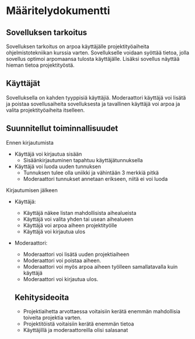 # Määritelydokumentti

## Sovelluksen tarkoitus

Sovelluksen tarkoitus on arpoa käyttäjälle projektityöaiheita ohjelmistotekniikan kurssia varten. Sovellukselle voidaan syöttää tietoa, jolla sovellus optimoi arpomaansa tulosta käyttäjälle. Lisäksi sovellus näyttää hieman tietoa projektityöstä.

## Käyttäjät

Sovelluksella on kahden tyyppisiä käyttäjiä. Moderaattori käyttäjä voi lisätä ja poistaa sovellusaiheita sovelluksesta ja tavallinen käyttäjä voi arpoa ja valita projektityöaiheita itselleen.

## Suunnitellut toiminnallisuudet

Ennen kirjautumista
   * Käyttäjä voi kirjautua sisään
       - Sisäänkirjautuminen tapahtuu käyttäjätunnuksella
   * Käyttäjä voi luoda uuden tunnuksen
       * Tunnuksen tulee olla uniikki ja vähintään 3 merkkiä pitkä
       * Moderaattori tunnukset annetaan erikseen, niitä ei voi luoda

Kirjautumisen jälkeen
   * Käyttäjä:
       * Käyttäjä näkee listan mahdollisista aihealueista
       * Käyttäjä voi valita yhden tai usean aihealueen
       * Käyttäjä voi arpoa aiheen projektityölle
       * Käyttäjä voi kirjautua ulos

   * Moderaattori:
       * Moderaattori voi lisätä uuden projektiaiheen
       * Moderaattori voi poistaa aiheen.
       * Moderaattori voi myös arpoa aiheen työlleen samallatavalla kuin käyttäjä
       * Moderaattori voi kirjautua ulos. 
       
       ## Kehitysideoita
       
       * Projektiaihetta arvottaessa voitaisiin kerätä enemmän mahdollisia toiveita projektia varten.
       * Projektitöistä voitaisiin kerätä enemmän tietoa
       * Käyttäjillä ja moderaattoreilla olisi salasanat
